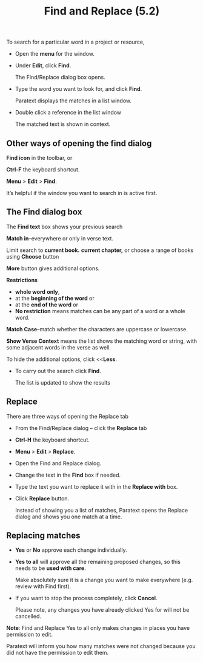 ﻿---
 title: Find and Replace (5.2)
---

To search for a particular word in a project or resource,

-   Open the **menu** for the window.
-   Under **Edit**, click **Find**.

    The Find/Replace dialog box opens.

-   Type the word you want to look for, and click **Find**.

    Paratext displays the matches in a list window.

-   Double click a reference in the list window

    The matched text is shown in context.

## Other ways of opening the find dialog

**Find icon** in the toolbar, or

**Ctrl-F** the keyboard shortcut.

**Menu** \> **Edit** \> **Find**.

It’s helpful if the window you want to search in is active first.

## The Find dialog box

The **Find text** box shows your previous search

**Match in**–everywhere or only in verse text.

Limit search to **current book.** **current chapter,** or choose a range of books using **Choose** button

**More** button gives additional options.

**Restrictions**

-   **whole word** **only**,
-   at the **beginning of the word** or
-   at the **end of the word** or
-   **No restriction** means matches can be any part of a word or a whole word.

**Match Case**–match whether the characters are uppercase or lowercase.

**Show Verse Context** means the list shows the matching word or string, with some adjacent words in the verse as well.

To hide the additional options, click \<\<**Less**.

-   To carry out the search click **Find**.

    The list is updated to show the results

## Replace

There are three ways of opening the Replace tab

-   From the Find/Replace dialog – click the **Replace** tab
-   **Ctrl-H** the keyboard shortcut.
-   **Menu** \> **Edit** \> **Replace**.
-   Open the Find and Replace dialog.
-   Change the text in the **Find** box if needed.
-   Type the text you want to replace it with in the **Replace with** box.
-   Click **Replace** button.

    Instead of showing you a list of matches, Paratext opens the Replace dialog and shows you one match at a time.

## Replacing matches

-   **Yes** or **No** approve each change individually.
-   **Yes to all** will approve all the remaining proposed changes, so this needs to be **used with care**.

    Make absolutely sure it is a change you want to make everywhere (e.g. review with Find first).

-   If you want to stop the process completely, click **Cancel**.

    Please note, any changes you have already clicked Yes for will not be cancelled.

**Note**: Find and Replace Yes to all only makes changes in places you have permission to edit.

Paratext will inform you how many matches were not changed because you did not have the permission to edit them.
